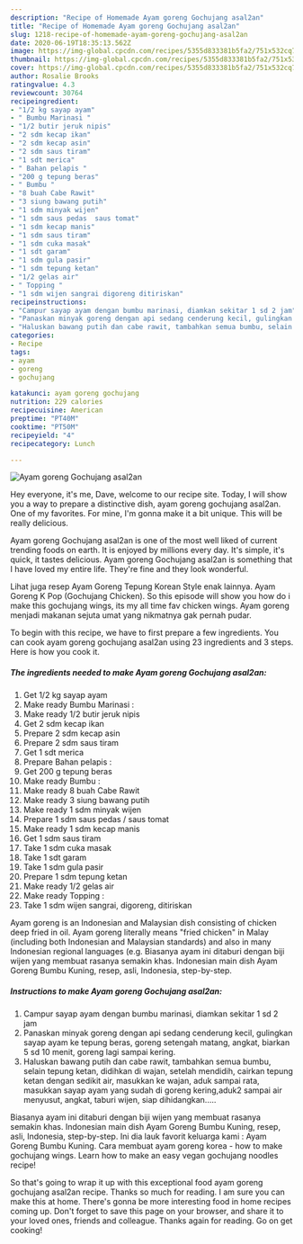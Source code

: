 ```yaml
---
description: "Recipe of Homemade Ayam goreng Gochujang asal2an"
title: "Recipe of Homemade Ayam goreng Gochujang asal2an"
slug: 1218-recipe-of-homemade-ayam-goreng-gochujang-asal2an
date: 2020-06-19T18:35:13.562Z
image: https://img-global.cpcdn.com/recipes/5355d833381b5fa2/751x532cq70/ayam-goreng-gochujang-asal2an-foto-resep-utama.jpg
thumbnail: https://img-global.cpcdn.com/recipes/5355d833381b5fa2/751x532cq70/ayam-goreng-gochujang-asal2an-foto-resep-utama.jpg
cover: https://img-global.cpcdn.com/recipes/5355d833381b5fa2/751x532cq70/ayam-goreng-gochujang-asal2an-foto-resep-utama.jpg
author: Rosalie Brooks
ratingvalue: 4.3
reviewcount: 30764
recipeingredient:
- "1/2 kg sayap ayam"
- " Bumbu Marinasi "
- "1/2 butir jeruk nipis"
- "2 sdm kecap ikan"
- "2 sdm kecap asin"
- "2 sdm saus tiram"
- "1 sdt merica"
- " Bahan pelapis "
- "200 g tepung beras"
- " Bumbu "
- "8 buah Cabe Rawit"
- "3 siung bawang putih"
- "1 sdm minyak wijen"
- "1 sdm saus pedas  saus tomat"
- "1 sdm kecap manis"
- "1 sdm saus tiram"
- "1 sdm cuka masak"
- "1 sdt garam"
- "1 sdm gula pasir"
- "1 sdm tepung ketan"
- "1/2 gelas air"
- " Topping "
- "1 sdm wijen sangrai digoreng ditiriskan"
recipeinstructions:
- "Campur sayap ayam dengan bumbu marinasi, diamkan sekitar 1 sd 2 jam"
- "Panaskan minyak goreng dengan api sedang cenderung kecil, gulingkan sayap ayam ke tepung beras, goreng setengah matang, angkat, biarkan 5 sd 10 menit, goreng lagi sampai kering."
- "Haluskan bawang putih dan cabe rawit, tambahkan semua bumbu, selain tepung ketan, didihkan di wajan, setelah mendidih, cairkan tepung ketan dengan sedikit air, masukkan ke wajan, aduk sampai rata, masukkan sayap ayam yang sudah di goreng kering,aduk2 sampai air menyusut, angkat, taburi wijen, siap dihidangkan....."
categories:
- Recipe
tags:
- ayam
- goreng
- gochujang

katakunci: ayam goreng gochujang 
nutrition: 229 calories
recipecuisine: American
preptime: "PT40M"
cooktime: "PT50M"
recipeyield: "4"
recipecategory: Lunch

---
```



![Ayam goreng Gochujang asal2an](https://img-global.cpcdn.com/recipes/5355d833381b5fa2/751x532cq70/ayam-goreng-gochujang-asal2an-foto-resep-utama.jpg)

Hey everyone, it's me, Dave, welcome to our recipe site. Today, I will show you a way to prepare a distinctive dish, ayam goreng gochujang asal2an. One of my favorites. For mine, I'm gonna make it a bit unique. This will be really delicious.

Ayam goreng Gochujang asal2an is one of the most well liked of current trending foods on earth. It is enjoyed by millions every day. It's simple, it's quick, it tastes delicious. Ayam goreng Gochujang asal2an is something that I have loved my entire life. They're fine and they look wonderful.

Lihat juga resep Ayam Goreng Tepung Korean Style enak lainnya. Ayam Goreng K Pop (Gochujang Chicken). So this episode will show you how do i make this gochujang wings, its my all time fav chicken wings. Ayam goreng menjadi makanan sejuta umat yang nikmatnya gak pernah pudar.


To begin with this recipe, we have to first prepare a few ingredients. You can cook ayam goreng gochujang asal2an using 23 ingredients and 3 steps. Here is how you cook it.

<!--inarticleads1-->

##### The ingredients needed to make Ayam goreng Gochujang asal2an:

1. Get 1/2 kg sayap ayam
1. Make ready  Bumbu Marinasi :
1. Make ready 1/2 butir jeruk nipis
1. Get 2 sdm kecap ikan
1. Prepare 2 sdm kecap asin
1. Prepare 2 sdm saus tiram
1. Get 1 sdt merica
1. Prepare  Bahan pelapis :
1. Get 200 g tepung beras
1. Make ready  Bumbu :
1. Make ready 8 buah Cabe Rawit
1. Make ready 3 siung bawang putih
1. Make ready 1 sdm minyak wijen
1. Prepare 1 sdm saus pedas / saus tomat
1. Make ready 1 sdm kecap manis
1. Get 1 sdm saus tiram
1. Take 1 sdm cuka masak
1. Take 1 sdt garam
1. Take 1 sdm gula pasir
1. Prepare 1 sdm tepung ketan
1. Make ready 1/2 gelas air
1. Make ready  Topping :
1. Take 1 sdm wijen sangrai, digoreng, ditiriskan


Ayam goreng is an Indonesian and Malaysian dish consisting of chicken deep fried in oil. Ayam goreng literally means &#34;fried chicken&#34; in Malay (including both Indonesian and Malaysian standards) and also in many Indonesian regional languages (e.g. Biasanya ayam ini ditaburi dengan biji wijen yang membuat rasanya semakin khas. Indonesian main dish Ayam Goreng Bumbu Kuning, resep, asli, Indonesia, step-by-step. 

<!--inarticleads2-->

##### Instructions to make Ayam goreng Gochujang asal2an:

1. Campur sayap ayam dengan bumbu marinasi, diamkan sekitar 1 sd 2 jam
1. Panaskan minyak goreng dengan api sedang cenderung kecil, gulingkan sayap ayam ke tepung beras, goreng setengah matang, angkat, biarkan 5 sd 10 menit, goreng lagi sampai kering.
1. Haluskan bawang putih dan cabe rawit, tambahkan semua bumbu, selain tepung ketan, didihkan di wajan, setelah mendidih, cairkan tepung ketan dengan sedikit air, masukkan ke wajan, aduk sampai rata, masukkan sayap ayam yang sudah di goreng kering,aduk2 sampai air menyusut, angkat, taburi wijen, siap dihidangkan.....


Biasanya ayam ini ditaburi dengan biji wijen yang membuat rasanya semakin khas. Indonesian main dish Ayam Goreng Bumbu Kuning, resep, asli, Indonesia, step-by-step. Ini dia lauk favorit keluarga kami : Ayam Goreng Bumbu Kuning. Cara membuat ayam goreng korea - how to make gochujang wings. Learn how to make an easy vegan gochujang noodles recipe! 

So that's going to wrap it up with this exceptional food ayam goreng gochujang asal2an recipe. Thanks so much for reading. I am sure you can make this at home. There's gonna be more interesting food in home recipes coming up. Don't forget to save this page on your browser, and share it to your loved ones, friends and colleague. Thanks again for reading. Go on get cooking!

